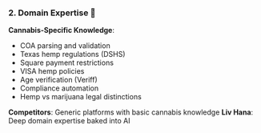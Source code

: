 ### 2. **Domain Expertise** 🌿

**Cannabis-Specific Knowledge**:

- COA parsing and validation
- Texas hemp regulations (DSHS)
- Square payment restrictions
- VISA hemp policies
- Age verification (Veriff)
- Compliance automation
- Hemp vs marijuana legal distinctions

**Competitors**: Generic platforms with basic cannabis knowledge
**Liv Hana**: Deep domain expertise baked into AI
